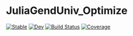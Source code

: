 # JuliaGendUniv_Optimize

[![Stable](https://img.shields.io/badge/docs-stable-blue.svg)](https://00krishna.github.io/JuliaGendUniv_Optimize.jl/stable/)
[![Dev](https://img.shields.io/badge/docs-dev-blue.svg)](https://00krishna.github.io/JuliaGendUniv_Optimize.jl/dev/)
[![Build Status](https://github.com/00krishna/JuliaGendUniv_Optimize.jl/actions/workflows/CI.yml/badge.svg?branch=main)](https://github.com/00krishna/JuliaGendUniv_Optimize.jl/actions/workflows/CI.yml?query=branch%3Amain)
[![Coverage](https://codecov.io/gh/00krishna/JuliaGendUniv_Optimize.jl/branch/main/graph/badge.svg)](https://codecov.io/gh/00krishna/JuliaGendUniv_Optimize.jl)
